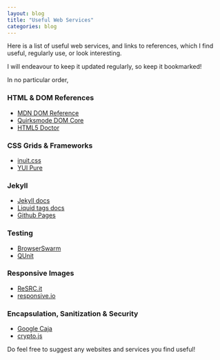 ```yaml
---
layout: blog
title: "Useful Web Services"
categories: blog
---
```


Here is a list of useful web services, and links to references, which I find useful, regularly use, or look interesting.

I will endeavour to keep it updated regularly, so keep it bookmarked!

In no particular order,

### HTML & DOM References

- [MDN DOM Reference](https://developer.mozilla.org/en-US/docs/DOM/DOM_Reference)
- [Quirksmode DOM Core](http://quirksmode.org/dom/core/)
- [HTML5 Doctor](http://html5doctor.com/)

### CSS Grids & Frameworks

- [inuit.css](http://inuitcss.com/)
- [YUI Pure](http://purecss.io/)

### Jekyll

- [Jekyll docs](http://jekyllrb.com/docs/home/)
- [Liquid tags docs](http://docs.shopify.com/themes/liquid-basics)
- [Github Pages](https://help.github.com/articles/using-jekyll-with-pages)

### Testing

- [BrowserSwarm](http://www.browserswarm.com/)
- [QUnit](http://qunitjs.com/)

### Responsive Images

- [ReSRC.it](http://www.resrc.it/)
- [responsive.io](https://responsive.io/)

### Encapsulation, Sanitization & Security

- [Google Caja](https://developers.google.com/caja/)
- [crypto.js](https://code.google.com/p/crypto-js/)

Do feel free to suggest any websites and services you find useful!
